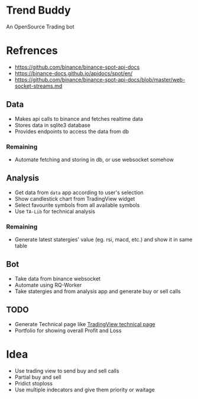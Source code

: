 # Trend Buddy
An OpenSource Trading bot

# Refrences

- https://github.com/binance/binance-spot-api-docs
- https://binance-docs.github.io/apidocs/spot/en/
- https://github.com/binance/binance-spot-api-docs/blob/master/web-socket-streams.md

## Data

- Makes api calls to binance and fetches realtime data
- Stores data in sqlite3 database
- Provides endpoints to access the data from db

### Remaining
- Automate fetching and storing in db, or use websocket somehow

## Analysis

- Get data from `data` app according to user's selection
- Show candlestick chart from TradingView widget
- Select favourite symbols from all available symbols
- Use `TA-Lib` for technical analysis

### Remaining
- Generate latest statergies' value (eg. rsi, macd, etc.) and show it in same table

## Bot

- Take data from binance websocket
- Automate using RQ-Worker
- Take statergies and from analysis app and generate buy or sell calls

## TODO

- Generate Technical page like [TradingView technical page](https://in.tradingview.com/symbols/MATICUSDT/technicals/)
- Portfolio for showing overall Profit and Loss
    
# Idea

- Use trading view to send buy and sell calls
- Partial buy and sell
- Pridict stoploss
- Use multiple indecators and give them priority or waitage